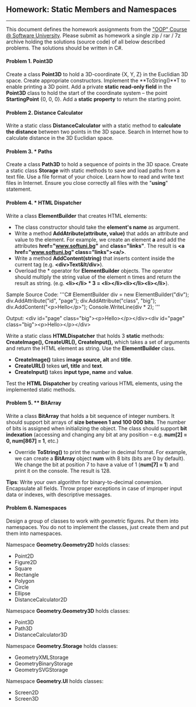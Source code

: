## Homework: Static Members and Namespaces
----------------------------
This document defines the homework assignments from the <a href="https://softuni.bg/trainings/coursesinstances/details/8">"OOP" Course @ Software University</a>. Please submit as homework a single zip / rar / 7z archive holding the solutions (source code) of all below described problems. The solutions should be written in C#.

#### Problem 1.	Point3D
Create a class **Point3D** to hold a 3D-coordinate {X, Y, Z} in the Euclidian 3D space. Create appropriate constructors. Implement the **ToString()**T to enable printing a 3D point.
Add a private **static read-only field** in the **Point3D** class to hold the start of the coordinate system – the point **StartingPoint** {0, 0, 0}. Add a **static property** to return the starting point.

#### Problem 2.	Distance Calculator
Write a static class **DistanceCalculator** with a static method to **calculate the distance** between two points in the 3D space. Search in Internet how to calculate distance in the 3D Euclidian space.

#### Problem 3.	* Paths
Create a class **Path3D** to hold a sequence of points in the 3D space. Create a static class **Storage** with static methods to save and load paths from a text file. Use a file format of your choice. Learn how to read and write text files in Internet. Ensure you close correctly all files with the "**using**" statement.

#### Problem 4.	* HTML Dispatcher
Write a class **ElementBuilder** that creates HTML elements:
*	The class constructor should take the **element's name** as argument.
*	Write a method **AddAtribute(attribute, value)** that adds an attribute and value to the element. For example, we create an element **a** and add the attributes **href="www.softuni.bg"** and **class="links"**. The result is **&lt;a href="www.softuni.bg" class="links"&gt;&lt;a/&gt;**.
*	Write a method **AddContent(string)** that inserts content inside the current tag (e.g. **&lt;div&gt;Text&lt/div&gt;**).
*	Overload the * operator for <strong>ElementBuilder</strong> objects. The operator should multiply the string value of the element n times and return the result as string. (e.g. <strong>&lt;li&gt;&lt;/li&gt; * 3 = &lt;li&gt;&lt;/li&gt;&lt;li&gt;&lt;/li&gt;&lt;li&gt;&lt;/li&gt;</strong>).

Sample Source Code: 
'''C#
ElementBuilder div = new ElementBuilder("div");
div.AddAttribute("id", "page");
div.AddAttribute("class", "big");
div.AddContent("&lt;p&gt;Hello&lt;/p&gt;");
Console.WriteLine(div * 2);	
'''

Output:
&lt;div id="page" class="big"&gt;&lt;p&gt;Hello&gt;&lt;/p&gt;&lt;/div&gt;&lt;div id="page" class="big"&gt;&lt;p&gt;Hello&gt;&lt;/p&gt;&lt;/div&gt;

Write a static class **HTMLDispatcher** that holds 3 **static** methods: **CreateImage(), CreateURL(), CreateInput(),** which takes a set of arguments and return the HTML element as string. Use the **ElementBuilder** class.
*	**CreateImage()** takes **image source, alt** and **title**.
*	**CreateURL()** tekes **url, title** and **text**.
*	**CreateInput()** takes **input type, name** and **value**.

Test the **HTML Dispatcher** by creating various HTML elements, using the implemented static methods.

#### Problem 5.	** BitArray
Write a class **BitArray** that holds a bit sequence of integer numbers. It should support bit arrays of **size between 1 and 100 000 bits**. The number of bits is assigned when initializing the object. The class should support **bit indexation** (accessing and changing any bit at any position – e.g. **num[2] = 0, num[867] = 1**, etc.)
*	Override **ToString()** to print the number in decimal format. For example, we can create a **BitArray** object **num** with 8 bits (bits are 0 by default). We change the bit at position 7 to have a value of 1 (**num[7] = 1**) and print it on the console. The result is 128.

**Tips**: Write your own algorithm for binary-to-decimal conversion. Encapsulate all fields. Throw proper exceptions in case of improper input data or indexes, with descriptive messages.

#### Problem 6.	Namespaces
Design a group of classes to work with geometric figures. Put them into namespaces. You do not to implement the classes, just create them and put them into namespaces.

Namespace **Geometry.Geometry2D** holds classes:
*	Point2D
*	Figure2D
*	Square
*	Rectangle
*	Polygon
*	Circle
*	Ellipse
*	DistanceCalculator2D

Namespace **Geometry.Geometry3D** holds classes:
*	Point3D
*	Path3D
*	DistanceCalculator3D

Namespace **Geometry.Storage** holds classes:
*	GeometryXMLStorage
*	GeometryBinaryStorage
*	GeometrySVGStorage

Namespace **Geometry.UI** holds classes:
*	Screen2D
*	Screen3D
